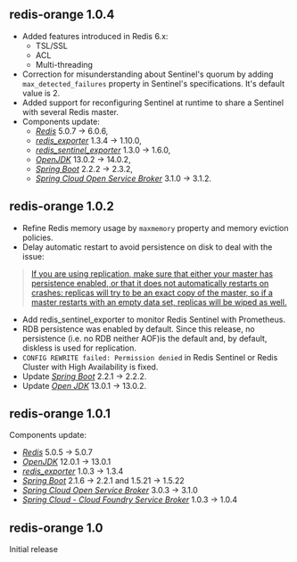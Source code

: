 ## redis-orange 1.0.4

- Added features introduced in Redis 6.x:
  - TSL/SSL
  - ACL
  - Multi-threading
- Correction for misunderstanding about Sentinel's quorum by adding `max_detected_failures` property in Sentinel's specifications. It's default value is 2.
- Added support for reconfiguring Sentinel at runtime to share a Sentinel with several Redis master. 
- Components update:
  - [*Redis*](https://redis.io/) 5.0.7 -> 6.0.6,
  - [*redis_exporter*](https://github.com/oliver006/redis_exporter) 1.3.4 -> 1.10.0,
  - [*redis_sentinel_exporter*](https://github.com/leominov/redis_sentinel_exporter) 1.3.0 -> 1.6.0,
  - [*OpenJDK*](https://openjdk.java.net/) 13.0.2 -> 14.0.2,
  - [*Spring Boot*](https://spring.io/projects/spring-boot) 2.2.2 -> 2.3.2,
  - [*Spring Cloud Open Service Broker*](https://spring.io/projects/spring-cloud-open-service-broker) 3.1.0 -> 3.1.2.

## redis-orange 1.0.2

- Refine Redis memory usage by `maxmemory` property and memory eviction policies.
- Delay automatic restart to avoid persistence on disk to deal with the issue:
> [If you are using replication, make sure that either your master has persistence enabled, or that it does not automatically restarts on crashes: replicas will try to be an exact copy of the master, so if a master restarts with an empty data set, replicas will be wiped as well.](https://redis.io/topics/admin)
- Add redis_sentinel_exporter to monitor Redis Sentinel with Prometheus.
- RDB persistence was enabled by default. Since this release, no persistence (i.e. no RDB neither AOF)is the default and, by default, diskless is used for replication.
- `CONFIG REWRITE failed: Permission denied` in Redis Sentinel or Redis Cluster with High Availability is fixed.
- Update [*Spring Boot*](https://spring.io/projects/spring-boot) 2.2.1 -> 2.2.2.
- Update [*Open JDK*](https://jdk.java.net/) 13.0.1 -> 13.0.2.

## redis-orange 1.0.1

Components update:
- [*Redis*](https://redis.io/) 5.0.5 -> 5.0.7
- [*OpenJDK*](https://openjdk.java.net/) 12.0.1 -> 13.0.1
- [*redis_exporter*](https://github.com/oliver006/redis_exporter) 1.0.3 -> 1.3.4
- [*Spring Boot*](https://spring.io/projects/spring-boot) 2.1.6 -> 2.2.1 and 1.5.21 -> 1.5.22
- [*Spring Cloud Open Service Broker*](https://spring.io/projects/spring-cloud-open-service-broker) 3.0.3 -> 3.1.0
- [*Spring Cloud - Cloud Foundry Service Broker*](https://spring.io/projects/spring-cloud-cloudfoundry-service-broker) 1.0.3 -> 1.0.4

## redis-orange 1.0

Initial release
